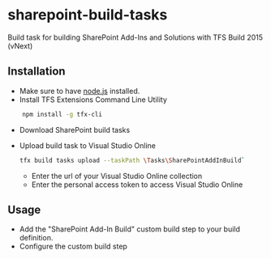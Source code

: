 # sharepoint-build-tasks
Build task for building SharePoint Add-Ins and Solutions with TFS Build 2015 (vNext)

## Installation
* Make sure to have [node.js](https://nodejs.org/) installed.
* Install TFS Extensions Command Line Utility
 
```bash
    npm install -g tfx-cli
```
     
* Download SharePoint build tasks
* Upload build task to Visual Studio Online

    ```bash
    tfx build tasks upload --taskPath \Tasks\SharePointAddInBuild`
    ```
    
    * Enter the url of your Visual Studio Online collection
    * Enter the personal access token to access Visual Studio Online
    
## Usage
* Add the "SharePoint Add-In Build" custom build step to your build definition.
* Configure the custom build step